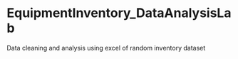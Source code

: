 # EquipmentInventory_DataAnalysisLab
Data cleaning and analysis using excel of random inventory dataset
